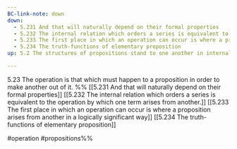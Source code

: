 ```yaml
---
BC-link-note: down
down:
  - 5.231 And that will naturally depend on their formal properties
  - 5.232 The internal relation which orders a series is equivalent to the operation by which one term arises from another.
  - 5.233 The first place in which an operation can occur is where a proposition arises from another in a logically significant way
  - 5.234 The truth-functions of elementary proposition
up: 5.2 The structures of propositions stand to one another in internal relations.

---
```

 5.23 The operation is that which must happen to a proposition in order to make another out of it.
 %%
[[5.231 And that will naturally depend on their formal properties]]
[[5.232 The internal relation which orders a series is equivalent to the operation by which one term arises from another.]]
[[5.233 The first place in which an operation can occur is where a proposition arises from another in a logically significant way]]
[[5.234 The truth-functions of elementary proposition]]

#operation #propositions%%